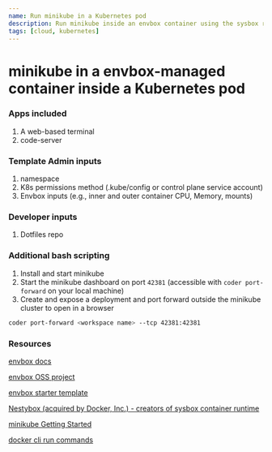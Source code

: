 ```yaml
---
name: Run minikube in a Kubernetes pod
description: Run minikube inside an envbox container using the sysbox runc
tags: [cloud, kubernetes]
---
```


# minikube in a envbox-managed container inside a Kubernetes pod

### Apps included
1. A web-based terminal
1. code-server

### Template Admin inputs
1. namespace
1. K8s permissions method (.kube/config or control plane service account)
1. Envbox inputs (e.g., inner and outer container CPU, Memory, mounts)

### Developer inputs
1. Dotfiles repo

### Additional bash scripting
1. Install and start minikube
1. Start the minikube dashboard on port `42381` (accessible with `coder port-forward` on your local machine)
1. Create and expose a deployment and port forward outside the minikube cluster to open in a browser

```sh
coder port-forward <workspace name> --tcp 42381:42381
```

### Resources

[envbox docs](https://coder.com/docs/v2/latest/templates/docker-in-workspaces#envbox)

[envbox OSS project](https://github.com/coder/envbox)

[envbox starter template](https://github.com/coder/coder/tree/main/examples/templates/envbox)

[Nestybox (acquired by Docker, Inc.) - creators of sysbox container runtime](https://github.com/nestybox/sysbox/blob/master/docs/user-guide/security.md)

[minikube Getting Started](https://minikube.sigs.k8s.io/docs/start/)

[docker cli run commands](https://docs.docker.com/engine/reference/commandline/run/)